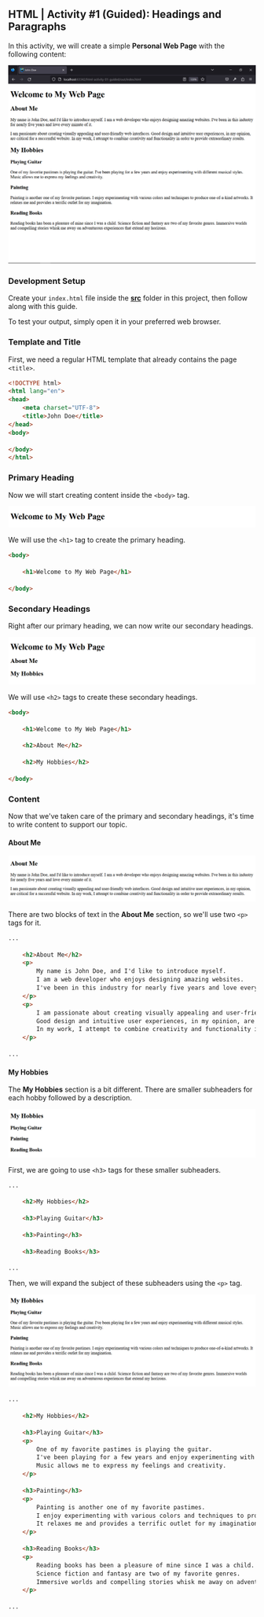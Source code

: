## HTML | Activity #1 (Guided): Headings and Paragraphs
In this activity, we will create a simple **Personal Web Page** with the following content:

![final-output](assets/html-01--01-final-output.jpg)


### Development Setup
Create your `index.html` file inside the [**src**](/src) folder in this project,
then follow along with this guide.

To test your output, simply open it in your preferred web browser.


### Template and Title
First, we need a regular HTML template that already contains the page `<title>`.
```html
<!DOCTYPE html>
<html lang="en">
<head>
    <meta charset="UTF-8">
    <title>John Doe</title>
</head>
<body>
    
</body>
</html>
```


### Primary Heading
Now we will start creating content inside the `<body>` tag.

![primary-heading](assets/html-01--02-primary-heading.jpg)

We will use the `<h1>` tag to create the primary heading.
```html
<body>

    <h1>Welcome to My Web Page</h1>

</body>
```


### Secondary Headings
Right after our primary heading, we can now write our secondary headings.

![secondary-headings](assets/html-01--03-secondary-headings.jpg)

We will use `<h2>` tags to create these secondary headings.

```html
<body>

    <h1>Welcome to My Web Page</h1>

    <h2>About Me</h2>

    <h2>My Hobbies</h2>

</body>
```


### Content
Now that we've taken care of the primary and secondary headings,
it's time to write content to support our topic.

#### About Me
![about-me-section](assets/html-01--04-about-me-section.jpg)


There are two blocks of text in the **About Me** section,
so we'll use two `<p>` tags for it.

```html
...

    <h2>About Me</h2>
    <p>
        My name is John Doe, and I'd like to introduce myself.
        I am a web developer who enjoys designing amazing websites.
        I've been in this industry for nearly five years and love every minute of it.
    </p>
    <p>
        I am passionate about creating visually appealing and user-friendly web interfaces.
        Good design and intuitive user experiences, in my opinion, are critical for a successful website.
        In my work, I attempt to combine creativity and functionality in order to provide extraordinary results.
    </p>

...
```

#### My Hobbies
The **My Hobbies** section is a bit different.
There are smaller subheaders for each hobby followed by a description.

![my-hobbies-subheaders](assets/html-01--05-my-hobbies-subheaders.jpg)

First, we are going to use `<h3>` tags for these smaller subheaders.

```html
...

    <h2>My Hobbies</h2>

    <h3>Playing Guitar</h3>

    <h3>Painting</h3>

    <h3>Reading Books</h3>

...
```
Then, we will expand the subject of these subheaders using the `<p>` tag.

![my-hobbies-content](assets/html-01--06-my-hobbies-content.jpg)


```html
...

    <h2>My Hobbies</h2>

    <h3>Playing Guitar</h3>
    <p>
        One of my favorite pastimes is playing the guitar.
        I've been playing for a few years and enjoy experimenting with different musical styles.
        Music allows me to express my feelings and creativity.
    </p>

    <h3>Painting</h3>
    <p>
        Painting is another one of my favorite pastimes.
        I enjoy experimenting with various colors and techniques to produce one-of-a-kind artworks.
        It relaxes me and provides a terrific outlet for my imagination.
    </p>

    <h3>Reading Books</h3>
    <p>
        Reading books has been a pleasure of mine since I was a child.
        Science fiction and fantasy are two of my favorite genres.
        Immersive worlds and compelling stories whisk me away on adventurous experiences that extend my horizons.
    </p>

...
```

